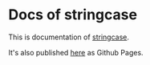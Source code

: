 # Docs of stringcase

This is documentation of [stringcase][my_npm_url].

It's also published [here][my_gh_pages_url] as Github Pages.

[my_gh_pages_url]: http://okunishinishi.github.io/node-stringcase/
[my_npm_url]: https://www.npmjs.com/package/stringcase

